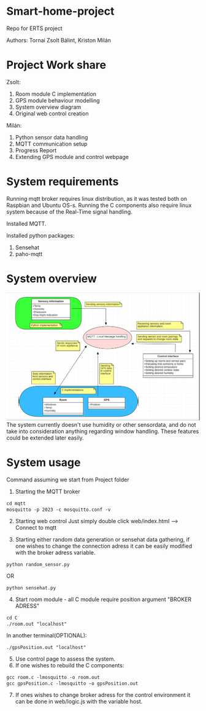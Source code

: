 # Smart-home-project
Repo for ERTS project

Authors: Tornai Zsolt Bálint, Kriston Milán
# Project Work share
Zsolt:
1. Room module C implementation
2. GPS module behaviour modelling
3. System overview diagram
4. Original web control creation

Milán:
1. Python sensor data handling
2. MQTT communication setup 
3. Progress Report
4. Extending GPS module and control webpage

# System requirements
Running mqtt broker requires linux distribution, as it was tested both on Raspbian and Ubuntu OS-s.
Running the C components also require linux system because of the Real-Time signal handling.

Installed MQTT.

Installed python packages:
1. Sensehat
2. paho-mqtt

# System overview
![](sys_overview.PNG)
The system currently doesn't use humidity or other sensordata, and do not take into consideration anything regarding window handling. These features could be extended later easily.
# System usage
Command assuming we start from Project folder
1. Starting the MQTT broker
```
cd mqtt
mosquitto -p 2023 -c mosquitto.conf -v
```
2. Starting web control
Just simply double click web/index.html --> Connect to mqtt

3. Starting either random data generation or sensehat data gathering, if one wishes to change the connection adress it can be easily modified with the broker adress variable.
```
python random_sensor.py
```
OR
```
python sensehat.py
```
4. Start room module - all C module require position argument "BROKER ADRESS"
```
cd C
./room.out "localhost"
```
In another terminal(OPTIONAL):
  ```
./gpsPosition.out "localhost"
```
5. Use control page to assess the system.
6. If one wishes to rebuild the C components:
 ```
 gcc room.c -lmosquitto -o room.out
 gcc gpsPosition.c -lmosquitto -o gpsPosition.out

```
7. If ones wishes to change broker adress for the control environment it can be done in web/logic.js with the variable host.
  


